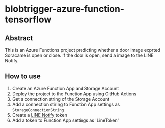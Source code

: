 #  blobtrigger-azure-function-tensorflow

## Abstract

This is an Azure Functions project predicting whether a door image exprted Soracame is open or close.
If the door is open, send a image to the LINE Notify.

## How to use

1. Create an Azure Function App and Storage Account
2. Deploy the project to the Function App using GitHub Actions
3. Get a connection string of the Storage Account
4. Add a connection stiring to Function App settings as `StorageConnectionString`
5. Create a [LINE Notify](https://notify-bot.line.me/ja/) token
6. Add a token to  Function App settings as 'LineToken'

